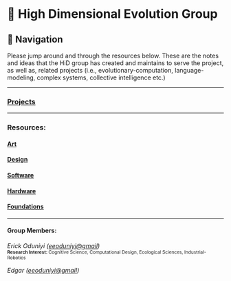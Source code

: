 # 🧬 High Dimensional Evolution Group  
## 🧭 Navigation
Please jump around and through the resources below. These are the notes and ideas that the HiD group has created and maintains to serve the project, as well as, related projects (i.e., evolutionary-computation, language-modeling, complex systems, collective intelligence etc.)

---
### [Projects](Prototypes/Prototypes.md)

---
### Resources:
#### [Art](Art/Art.md)
#### [Design](README.md)
#### [Software](Software/Software.md)
#### [Hardware](Hardware/Hardware.md)
#### [Foundations](Foundations/Foundations.md)

---
#### Group Members:
<i>Erick Oduniyi ([eeoduniyi@gmail](eeoduniyi@gmail.com))</i>  
<span style="font-size:.75em;"><b>Research Interest: </b>Cognitive Science, Computational Design, Ecological Sciences, Industrial-Robotics</span>

<i>Edgar ([eeoduniyi@gmail](eeoduniyi@gmail.com))</i>  
<!-- <span style="font-size:.75em;"><b>Research Interest: </b>Cognitive Science, Computational Design, Ecological Sciences, Industrial-Robotics</span>

<i>Erick Oduniyi ([eeoduniyi@gmail](eeoduniyi@gmail.com))</i>   -->
<!-- <span style="font-size:.75em;"><b>Research Interest: </b>Cognitive Science, Computational Design, Ecological Sciences, Industrial-Robotics</span>

<!-- <i>Erick Oduniyi ([eeoduniyi@gmail](eeoduniyi@gmail.com))</i>   -->
<!-- <span style="font-size:.75em;"><b>Research Interest: </b>Cognitive Science, Computational Design, Ecological Sciences, Industrial-Robotics</span> -->

<!-- <i>Erick Oduniyi ([eeoduniyi@gmail](eeoduniyi@gmail.com))</i>   -->
<!-- <span style="font-size:.75em;"><b>Research Interest: </b>Cognitive Science, Computational Design, Ecological Sciences, Industrial-Robotics</span> -->

<!-- <i>Erick Oduniyi ([eeoduniyi@gmail](eeoduniyi@gmail.com))</i>   -->
<!-- <span style="font-size:.75em;"><b>Research Interest: </b>Cognitive Science, Computational Design, Ecological Sciences, Industrial-Robotics</span> -->

<!-- 
Erick Oduniyi
Edgar...
Jana
Licoln
TJ
Anna
Artemy -->

